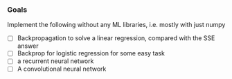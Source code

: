 ### Goals

Implement the following without any ML libraries, i.e. mostly with just numpy
- [ ] Backpropagation to solve a linear regression, compared with the SSE answer
- [ ] Backprop for logistic regression for some easy task
- [ ] a recurrent neural network
- [ ] A convolutional neural network